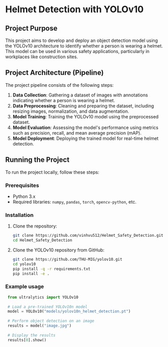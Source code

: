 # Helmet Detection with YOLOv10

## Project Purpose

This project aims to develop and deploy an object detection model using the YOLOv10 architecture to identify whether a person is wearing a helmet. This model can be used in various safety applications, particularly in workplaces like construction sites.

## Project Architecture (Pipeline)

The project pipeline consists of the following steps:

1. **Data Collection**: Gathering a dataset of images with annotations indicating whether a person is wearing a helmet.
2. **Data Preprocessing**: Cleaning and preparing the dataset, including resizing images, normalization, and data augmentation.
3. **Model Training**: Training the YOLOv10 model using the preprocessed dataset.
4. **Model Evaluation**: Assessing the model's performance using metrics such as precision, recall, and mean average precision (mAP).
5. **Model Deployment**: Deploying the trained model for real-time helmet detection.

## Running the Project

To run the project locally, follow these steps:

### Prerequisites

- Python 3.x
- Required libraries: `numpy`, `pandas`, `torch`, `opencv-python`, etc.

### Installation

1. Clone the repository:
   ```bash
   git clone https://github.com/vinhvu512/Helmet_Safety_Detection.git
   cd Helmet_Safety_Detection
   
2. Clone the YOLOv10 repository from GitHub:
   ```bash
   git clone https://github.com/THU-MIG/yolov10.git
   cd yolov10
   pip install -q -r requirements.txt
   pip install -e .
   
### Example usage
   ```python
    from ultralytics import YOLOv10
    
    # Load a pre-trained YOLOv10n model
    model = YOLOv10("models/yolov10n_helmet_detection.pt")
    
    # Perform object detection on an image
    results = model("image.jpg")
    
    # Display the results
    results[0].show()
